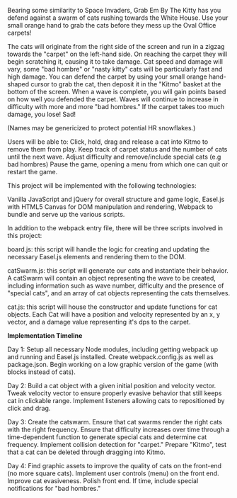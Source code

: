 Bearing some similarity to Space Invaders, Grab Em By The Kitty has you
defend against a swarm of cats rushing towards the White House. Use your small
orange hand to grab the cats before they mess up the Oval Office carpets!

The cats will originate from the right side of the screen and run in a
zigzag towards the "carpet" on the left-hand side. On reaching the carpet they
will begin scratching it, causing it to take damage. Cat speed and damage will
vary, some "bad hombre" or "nasty kitty" cats will be particularly fast and
high damage. You can defend the carpet by using your small orange hand-shaped
cursor to grab the cat, then deposit it in the "Kitmo" basket at the bottom of
the screen. When a wave is complete, you will gain points based on how well you
defended the carpet. Waves will continue to increase in difficulty with more and
more "bad hombres." If the carpet takes too much damage, you lose! Sad!

(Names may be genericized to protect potential HR snowflakes.)

Users will be able to:
  Click, hold, drag and release a cat into Kitmo to remove them from play.
  Keep track of carpet status and the number of cats until the next wave.
  Adjust difficulty and remove/include special cats (e.g bad hombres)
  Pause the game, opening a menu from which one can quit or restart the game.

This project will be implemented with the following technologies:

  Vanilla JavaScript and jQuery for overall structure and game logic,
  Easel.js with HTML5 Canvas for DOM manipulation and rendering,
  Webpack to bundle and serve up the various scripts.

In addition to the webpack entry file, there will be three scripts involved in
this project:

  board.js: this script will handle the logic for creating and updating the
  necessary Easel.js elements and rendering them to the DOM.

  catSwarm.js: this script will generate our cats and instantiate their behavior.
  A catSwarm will contain an object representing the wave to be created,
  including information such as wave number, difficulty and the presence of
  "special cats", and an array of cat objects representing the cats themselves.

  cat.js: this script will house the constructor and update functions for cat
  objects. Each Cat will have a position and velocity represented by an x, y
  vector, and a damage value representing it's dps to the carpet.

****Implementation Timeline****

  Day 1: Setup all necessary Node modules, including getting webpack up and
  running and Easel.js installed. Create webpack.config.js as well as package.json.
  Begin working on a low graphic version of the game (with blocks instead of cats).

  Day 2: Build a cat object with a given initial position and velocity vector.
  Tweak velocity vector to ensure properly evasive behavior that still keeps cat
  in clickable range. Implement listeners allowing cats to repositioned by click
  and drag.

  Day 3:
  Create the catswarm. Ensure that cat swarms render the right cats with the right
  frequency. Ensure that difficulty increases over time through a time-dependent
  function to generate special cats and determine cat frequency.
  Implement collision detection for "carpet." Prepare "Kitmo", test that a cat
  can be deleted through dragging into Kitmo.

  Day 4: Find graphic assets to improve the quality of cats on the front-end
  (no more square cats). Implement user controls (menu) on the front end.
  Improve cat evasiveness. Polish front end. If time, include special notifications
  for "bad hombres."
